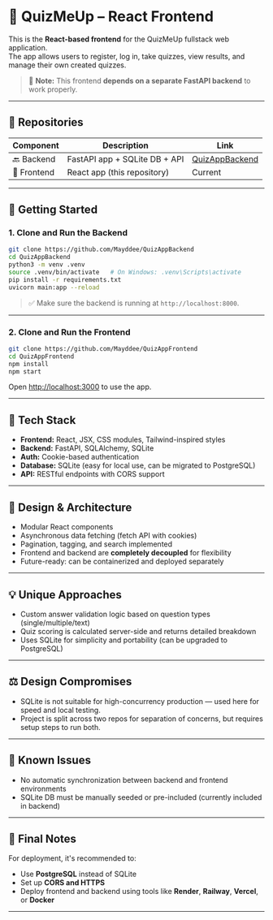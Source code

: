 # 🧠 QuizMeUp – React Frontend

This is the **React-based frontend** for the QuizMeUp fullstack web application.  
The app allows users to register, log in, take quizzes, view results, and manage their own created quizzes.

> 📢 **Note:** This frontend **depends on a separate FastAPI backend** to work properly.

---

## 📂 Repositories

| Component | Description | Link |
|----------|-------------|------|
| 🔙 Backend | FastAPI app + SQLite DB + API | [QuizAppBackend](https://github.com/Mayddee/QuizAppBackend) |
| 🎯 Frontend | React app (this repository) | Current |

---

## 🚀 Getting Started

### 1. Clone and Run the Backend

```bash
git clone https://github.com/Mayddee/QuizAppBackend
cd QuizAppBackend
python3 -m venv .venv
source .venv/bin/activate   # On Windows: .venv\Scripts\activate
pip install -r requirements.txt
uvicorn main:app --reload
```

> ✅ Make sure the backend is running at `http://localhost:8000`.

---

### 2. Clone and Run the Frontend

```bash
git clone https://github.com/Mayddee/QuizAppFrontend
cd QuizAppFrontend
npm install
npm start
```

Open [http://localhost:3000](http://localhost:3000) to use the app.

---

## 🧱 Tech Stack

- **Frontend:** React, JSX, CSS modules, Tailwind-inspired styles
- **Backend:** FastAPI, SQLAlchemy, SQLite
- **Auth:** Cookie-based authentication
- **Database:** SQLite (easy for local use, can be migrated to PostgreSQL)
- **API:** RESTful endpoints with CORS support

---

## 🧩 Design & Architecture

- Modular React components
- Asynchronous data fetching (fetch API with cookies)
- Pagination, tagging, and search implemented
- Frontend and backend are **completely decoupled** for flexibility
- Future-ready: can be containerized and deployed separately

---

## 💡 Unique Approaches

- Custom answer validation logic based on question types (single/multiple/text)
- Quiz scoring is calculated server-side and returns detailed breakdown
- Uses SQLite for simplicity and portability (can be upgraded to PostgreSQL)

---

## ⚖️ Design Compromises

- SQLite is not suitable for high-concurrency production — used here for speed and local testing.
- Project is split across two repos for separation of concerns, but requires setup steps to run both.

---

## 🐞 Known Issues

- No automatic synchronization between backend and frontend environments
- SQLite DB must be manually seeded or pre-included (currently included in backend)

---

## 📝 Final Notes

For deployment, it's recommended to:
- Use **PostgreSQL** instead of SQLite
- Set up **CORS and HTTPS**
- Deploy frontend and backend using tools like **Render**, **Railway**, **Vercel**, or **Docker**

---
